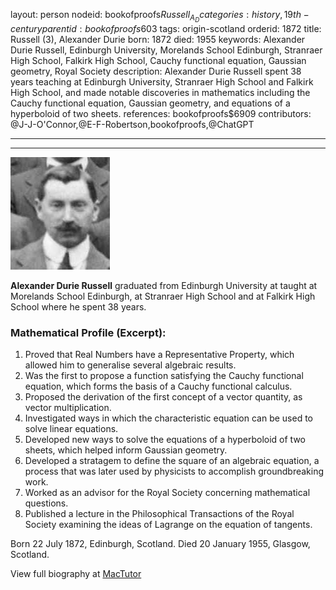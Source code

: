 layout: person
nodeid: bookofproofs$Russell_A_D
categories: history,19th-century
parentid: bookofproofs$603
tags: origin-scotland
orderid: 1872
title: Russell (3), Alexander Durie
born: 1872
died: 1955
keywords: Alexander Durie Russell, Edinburgh University, Morelands School Edinburgh, Stranraer High School, Falkirk High School, Cauchy functional equation, Gaussian geometry, Royal Society
description: Alexander Durie Russell spent 38 years teaching at Edinburgh University, Stranraer High School and Falkirk High School, and made notable discoveries in mathematics including the Cauchy functional equation, Gaussian geometry, and equations of a hyperboloid of two sheets.
references: bookofproofs$6909
contributors: @J-J-O'Connor,@E-F-Robertson,bookofproofs,@ChatGPT

---



---

![Russell_A_D.jpg](https://github.com/bookofproofs/bookofproofs.github.io/blob/main/_sources/_assets/images/portraits/Russell_A_D.jpg?raw=true)

**Alexander Durie Russell** graduated from Edinburgh University at taught at Morelands School Edinburgh, at Stranraer High School and at Falkirk High School where he spent 38 years.

### Mathematical Profile (Excerpt):
1. Proved that Real Numbers have a Representative Property, which allowed him to generalise several algebraic results. 
2. Was the first to propose a function satisfying the Cauchy functional equation, which forms the basis of a Cauchy functional calculus.
3. Proposed the derivation of the first concept of a vector quantity, as vector multiplication.
4. Investigated ways in which the characteristic equation can be used to solve linear equations.
5. Developed new ways to solve the equations of a hyperboloid of two sheets, which helped inform Gaussian geometry. 
6. Developed a stratagem to define the square of an algebraic equation, a process that was later used by physicists to accomplish groundbreaking work.
7. Worked as an advisor for the Royal Society concerning mathematical questions.
8. Published a lecture in the Philosophical Transactions of the Royal Society examining the ideas of Lagrange on the equation of tangents.

Born 22 July 1872, Edinburgh, Scotland. Died 20 January 1955, Glasgow, Scotland.

View full biography at [MacTutor](https://mathshistory.st-andrews.ac.uk/Biographies/Russell_A_D/)
